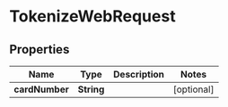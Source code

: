 
# TokenizeWebRequest

## Properties
Name | Type | Description | Notes
------------ | ------------- | ------------- | -------------
**cardNumber** | **String** |  |  [optional]



